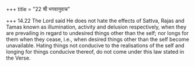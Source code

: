 +++
title = "22 श्री भगवानुवाच"

+++
14.22 The Lord said He does not hate the effects of Sattva, Rajas and
Tamas known as illumination, activity and delusion respectively, when
they are prevailing in regard to undesired things other than the self;
nor longs for them when they cease, i.e., when desired things other than
the self become unavailable. Hating things not conducive to the
realisations of the self and longing for things conducive thereof, do
not come under this law stated in the Verse.

